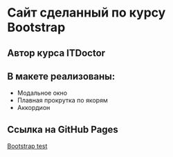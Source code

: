 # Cайт сделанный по курсу Bootstrap
## Автор курса ITDoctor

## В макете реализованы:
* Модальное окно
* Плавная прокрутка по якорям
* Аккордион

## Ссылка на GitHub Pages
[Bootstrap test](https://slawaslawa.github.io/bootstrap-course/)
